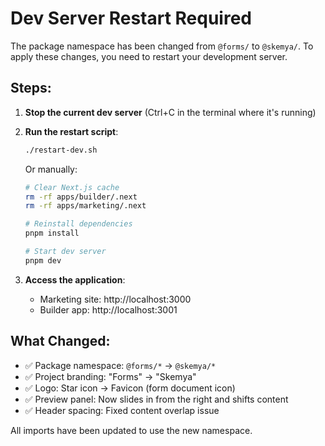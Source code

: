 # Dev Server Restart Required

The package namespace has been changed from `@forms/` to `@skemya/`. To apply these changes, you need to restart your development server.

## Steps:

1. **Stop the current dev server** (Ctrl+C in the terminal where it's running)

2. **Run the restart script**:

   ```bash
   ./restart-dev.sh
   ```

   Or manually:

   ```bash
   # Clear Next.js cache
   rm -rf apps/builder/.next
   rm -rf apps/marketing/.next

   # Reinstall dependencies
   pnpm install

   # Start dev server
   pnpm dev
   ```

3. **Access the application**:
   - Marketing site: http://localhost:3000
   - Builder app: http://localhost:3001

## What Changed:

- ✅ Package namespace: `@forms/*` → `@skemya/*`
- ✅ Project branding: "Forms" → "Skemya"
- ✅ Logo: Star icon → Favicon (form document icon)
- ✅ Preview panel: Now slides in from the right and shifts content
- ✅ Header spacing: Fixed content overlap issue

All imports have been updated to use the new namespace.
